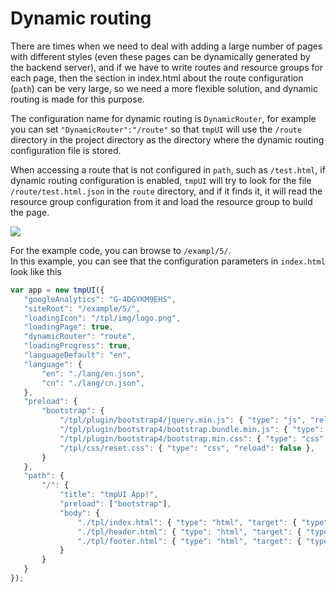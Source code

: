 # Dynamic routing
There are times when we need to deal with adding a large number of pages with different styles (even these pages can be dynamically generated by the backend server), and if we have to write routes and resource groups for each page, then the section in index.html about the route configuration (`path`) can be very large, so we need a more flexible solution, and dynamic routing is made for this purpose.   

The configuration name for dynamic routing is `DynamicRouter`, for example you can set `"DynamicRouter":"/route"` so that `tmpUI` will use the `/route` directory in the project directory as the directory where the dynamic routing configuration file is stored.  

When accessing a route that is not configured in `path`, such as `/test.html`, if dynamic routing configuration is enabled, `tmpUI` will try to look for the file `/route/test.html.json` in the `route` directory, and if it finds it, it will read the resource group configuration from it and load the resource group to build the page.

<img src=". /img/image7.png">

For the example code, you can browse to `/exampl/5/`.   
In this example, you can see that the configuration parameters in `index.html` look like this

```javascript
var app = new tmpUI({
   "googleAnalytics": "G-4DGYKM9EHS",
   "siteRoot": "/example/5/",
   "loadingIcon": "/tpl/img/logo.png",
   "loadingPage": true,
   "dynamicRouter": "route",
   "loadingProgress": true,
   "languageDefault": "en",
   "language": {
       "en": "./lang/en.json",
       "cn": "./lang/cn.json",
   },
   "preload": {
       "bootstrap": {
           "/tpl/plugin/bootstrap4/jquery.min.js": { "type": "js", "reload": false },
           "/tpl/plugin/bootstrap4/bootstrap.bundle.min.js": { "type": "js", "reload": false },
           "/tpl/plugin/bootstrap4/bootstrap.min.css": { "type": "css", "reload": false },
           "/tpl/css/reset.css": { "type": "css", "reload": false },
       }
   },
   "path": {
       "/": {
           "title": "tmpUI App!",
           "preload": ["bootstrap"],
           "body": {
               "./tpl/index.html": { "type": "html", "target": { "type": "body" } },
               "./tpl/header.html": { "type": "html", "target": { "type": "id", "val": "tpl_header" } },
               "./tpl/footer.html": { "type": "html", "target": { "type": "id", "val": "tpl_footer" } }
           }
       }
   }
});

```